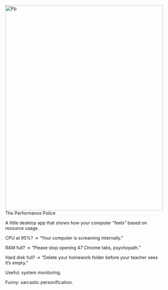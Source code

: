 <img width="500" height="652" alt="Pp" src="https://github.com/user-attachments/assets/bd5f2927-7661-4490-aa54-2c9bd58ceba8" />
The Performance Police

A little desktop app that shows how your computer “feels” based on resource usage.

CPU at 95%? → “Your computer is screaming internally.”

RAM full? → “Please stop opening 47 Chrome tabs, psychopath.”

Hard disk full? → “Delete your homework folder before your teacher sees it’s empty.”

Useful: system monitoring.

Funny: sarcastic personification.
